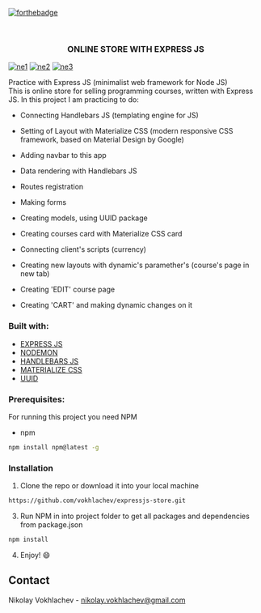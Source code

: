 [![forthebadge](https://forthebadge.com/images/badges/uses-js.svg)](https://en.wikipedia.org/wiki/JavaScript)

<br />
<p align="center">

  <h3 align="center"> ONLINE STORE WITH EXPRESS JS </h3>
  
  <a href="https://ibb.co/zbCgxFQ"><img src="https://i.ibb.co/d6XvMtj/ne1.png" alt="ne1" border="0" /></a>
  <a href="https://ibb.co/Nn3XmjZ"><img src="https://i.ibb.co/84BJd56/ne2.png" alt="ne2" border="0" /></a>
  <a href="https://ibb.co/jDVZVYT"><img src="https://i.ibb.co/yqhBhCX/ne3.png" alt="ne3" border="0" /></a>
<br />
 </p>

Practice with Express JS (minimalist web framework for Node JS)
<br />
This is online store for selling programming courses, written with Express JS. In this project I am practicing to do:

* Connecting Handlebars JS (templating engine for JS)

* Setting of Layout with Materialize CSS (modern responsive CSS framework, based on Material Design by Google)

* Adding navbar to this app

* Data rendering with Handlebars JS

* Routes registration 

* Making forms

* Creating models, using UUID package

* Creating courses card with Materialize CSS card

* Connecting client's scripts (currency)

* Creating new layouts with dynamic's paramether's (course's page in new tab)

* Creating 'EDIT' course page

* Creating 'CART' and making dynamic changes on it

### Built with:
* [EXPRESS JS](http://expressjs.com/)
* [NODEMON](https://www.npmjs.com/package/nodemon)
* [HANDLEBARS JS](https://handlebarsjs.com/)
* [MATERIALIZE CSS](https://materializecss.com/)
* [UUID](https://www.npmjs.com/package/uuid)

### Prerequisites:

For running this project you need NPM

* npm
```sh
npm install npm@latest -g
```

### Installation

1. Clone the repo or download it into your local machine
```sh
https://github.com/vokhlachev/expressjs-store.git
```
3. Run NPM in into project folder to get all packages and dependencies from package.json
```sh
npm install 
```
4. Enjoy! :smile:

## Contact

Nikolay Vokhlachev - nikolay.vokhlachev@gmail.com


